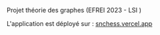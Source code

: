 Projet théorie des graphes (EFREI 2023 - LSI )


L'application est déployé sur : [snchess.vercel.app](https://snchess.vercel.app)